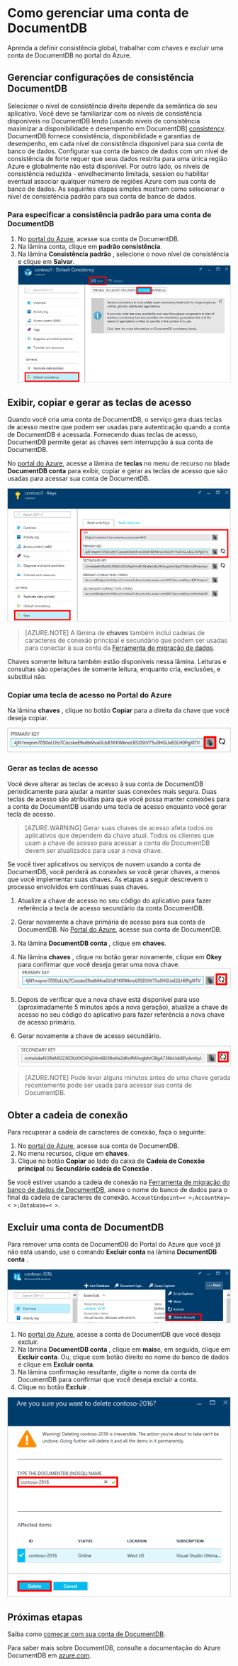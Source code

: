 <properties
    pageTitle="Gerenciar uma conta de DocumentDB através do Portal do Azure | Microsoft Azure"
    description="Saiba como gerenciar sua conta DocumentDB através do Portal do Azure. Encontre um guia sobre como usar o Portal do Azure para exibir, copiar, excluir e acessar contas."
    keywords="Azure Portal, documentdb, azure, do Microsoft azure"
    services="documentdb"
    documentationCenter=""
    authors="kirillg"
    manager="jhubbard"
    editor="cgronlun"/>

<tags
    ms.service="documentdb"
    ms.workload="data-services"
    ms.tgt_pltfrm="na"
    ms.devlang="na"
    ms.topic="article"
    ms.date="10/14/2016"
    ms.author="kirillg"/>

# <a name="how-to-manage-a-documentdb-account"></a>Como gerenciar uma conta de DocumentDB

Aprenda a definir consistência global, trabalhar com chaves e excluir uma conta de DocumentDB no portal do Azure.

## <a id="consistency"></a>Gerenciar configurações de consistência DocumentDB

Selecionar o nível de consistência direito depende da semântica do seu aplicativo. Você deve se familiarizar com os níveis de consistência disponíveis no DocumentDB lendo [usando níveis de consistência maximizar a disponibilidade e desempenho em DocumentDB] [consistency]. DocumentDB fornece consistência, disponibilidade e garantias de desempenho, em cada nível de consistência disponível para sua conta de banco de dados. Configurar sua conta de banco de dados com um nível de consistência de forte requer que seus dados restrita para uma única região Azure e globalmente não está disponível. Por outro lado, os níveis de consistência reduzida - envelhecimento limitada, session ou habilitar eventual associar qualquer número de regiões Azure com sua conta de banco de dados. As seguintes etapas simples mostram como selecionar o nível de consistência padrão para sua conta de banco de dados. 

### <a name="to-specify-the-default-consistency-for-a-documentdb-account"></a>Para especificar a consistência padrão para uma conta de DocumentDB

1. No [portal do Azure](https://portal.azure.com/), acesse sua conta de DocumentDB.
2. Na lâmina conta, clique em **padrão consistência**.
3. Na lâmina **Consistência padrão** , selecione o novo nível de consistência e clique em **Salvar**.
    ![Sessão de consistência padrão][5]

## <a id="keys"></a>Exibir, copiar e gerar as teclas de acesso
Quando você cria uma conta de DocumentDB, o serviço gera duas teclas de acesso mestre que podem ser usadas para autenticação quando a conta de DocumentDB é acessada. Fornecendo duas teclas de acesso, DocumentDB permite gerar as chaves sem interrupção à sua conta de DocumentDB. 

No [portal do Azure](https://portal.azure.com/), acesse a lâmina de **teclas** no menu de recurso no blade **DocumentDB conta** para exibir, copiar e gerar as teclas de acesso que são usadas para acessar sua conta de DocumentDB.

![Azure captura de tela do Portal, blade de chaves](./media/documentdb-manage-account/keys.png)

> [AZURE.NOTE] A lâmina de **chaves** também inclui cadeias de caracteres de conexão principal e secundário que podem ser usadas para conectar à sua conta da [Ferramenta de migração de dados](documentdb-import-data.md).

Chaves somente leitura também estão disponíveis nessa lâmina. Leituras e consultas são operações de somente leitura, enquanto cria, exclusões, e substitui não.

### <a name="copy-an-access-key-in-the-azure-portal"></a>Copiar uma tecla de acesso no Portal do Azure

Na lâmina **chaves** , clique no botão **Copiar** para a direita da chave que você deseja copiar.

![Exibir e copiar uma tecla de acesso no Portal do Azure, blade de chaves](./media/documentdb-manage-account/copykeys.png)

### <a name="regenerate-access-keys"></a>Gerar as teclas de acesso

Você deve alterar as teclas de acesso à sua conta de DocumentDB periodicamente para ajudar a manter suas conexões mais segura. Duas teclas de acesso são atribuídas para que você possa manter conexões para a conta de DocumentDB usando uma tecla de acesso enquanto você gerar tecla de acesso.

> [AZURE.WARNING] Gerar suas chaves de acesso afeta todos os aplicativos que dependem da chave atual. Todos os clientes que usam a chave de acesso para acessar a conta de DocumentDB devem ser atualizados para usar a nova chave.

Se você tiver aplicativos ou serviços de nuvem usando a conta de DocumentDB, você perderá as conexões se você gerar chaves, a menos que você implementar suas chaves. As etapas a seguir descrevem o processo envolvidos em contínuas suas chaves.

1. Atualize a chave de acesso no seu código do aplicativo para fazer referência a tecla de acesso secundário da conta DocumentDB.
2. Gerar novamente a chave primária de acesso para sua conta de DocumentDB. No [Portal do Azure](https://portal.azure.com/), acesse sua conta de DocumentDB.
3. Na lâmina **DocumentDB conta** , clique em **chaves**.
4. Na lâmina **chaves** , clique no botão gerar novamente, clique em **Okey** para confirmar que você deseja gerar uma nova chave.
    ![Gerar as teclas de acesso](./media/documentdb-manage-account/regenerate-keys.png)

5. Depois de verificar que a nova chave está disponível para uso (aproximadamente 5 minutos após a nova geração), atualize a chave de acesso no seu código do aplicativo para fazer referência a nova chave de acesso primário.
6. Gerar novamente a chave de acesso secundário.

    ![Gerar as teclas de acesso](./media/documentdb-manage-account/regenerate-secondary-key.png)


> [AZURE.NOTE] Pode levar alguns minutos antes de uma chave gerada recentemente pode ser usada para acessar sua conta de DocumentDB.

## <a name="get-the--connection-string"></a>Obter a cadeia de conexão

Para recuperar a cadeia de caracteres de conexão, faça o seguinte: 

1. No [portal do Azure](https://portal.azure.com), acesse sua conta de DocumentDB.
2. No menu recursos, clique em **chaves**.
3. Clique no botão **Copiar** ao lado da caixa de **Cadeia de Conexão principal** ou **Secundário cadeia de Conexão** . 

Se você estiver usando a cadeia de conexão na [Ferramenta de migração do banco de dados de DocumentDB](documentdb-import-data.md), anexe o nome do banco de dados para o final da cadeia de caracteres de conexão. `AccountEndpoint=< >;AccountKey=< >;Database=< >`.

## <a id="delete"></a>Excluir uma conta de DocumentDB
Para remover uma conta de DocumentDB do Portal do Azure que você já não está usando, use o comando **Excluir conta** na lâmina **DocumentDB conta** .

![Como excluir uma conta de DocumentDB no Portal do Azure](./media/documentdb-manage-account/deleteaccount.png)


1. No [portal do Azure](https://portal.azure.com/), acesse a conta de DocumentDB que você deseja excluir.
2. Na lâmina **DocumentDB conta** , clique em **mais**e, em seguida, clique em **Excluir conta**. Ou, clique com botão direito no nome do banco de dados e clique em **Excluir conta**.
3. Na lâmina confirmação resultante, digite o nome da conta de DocumentDB para confirmar que você deseja excluir a conta.
4. Clique no botão **Excluir** .

![Como excluir uma conta de DocumentDB no Portal do Azure](./media/documentdb-manage-account/delete-account-confirm.png)

## <a id="next"></a>Próximas etapas

Saiba como [começar com sua conta de DocumentDB](http://go.microsoft.com/fwlink/p/?LinkId=402364).

Para saber mais sobre DocumentDB, consulte a documentação do Azure DocumentDB em [azure.com](http://go.microsoft.com/fwlink/?LinkID=402319&clcid=0x409).


<!--Image references-->
[1]: ./media/documentdb-manage-account/documentdb_add_region-1.png
[2]: ./media/documentdb-manage-account/documentdb_add_region-2.png
[3]: ./media/documentdb-manage-account/documentdb_change_write_region-1.png
[4]: ./media/documentdb-manage-account/documentdb_change_write_region-2.png
[5]: ./media/documentdb-manage-account/documentdb_change_consistency-1.png
[6]: ./media/documentdb-manage-account/chooseandsaveconsistency.png

<!--Reference style links - using these makes the source content way more readable than using inline links-->
[bcdr]: https://azure.microsoft.com/documentation/articles/best-practices-availability-paired-regions/
[consistency]: https://azure.microsoft.com/documentation/articles/documentdb-consistency-levels/
[azureregions]: https://azure.microsoft.com/en-us/regions/#services
[offers]: https://azure.microsoft.com/en-us/pricing/details/documentdb/
